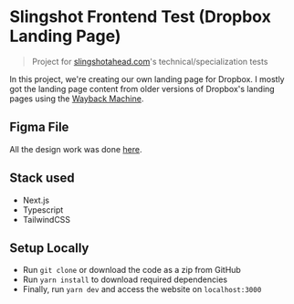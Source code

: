 # Slingshot Frontend Test (Dropbox Landing Page)

> Project for [slingshotahead.com](https://slingshotahead.com)'s technical/specialization tests

In this project, we're creating our own landing page for Dropbox.
I mostly got the landing page content from older versions of Dropbox's landing pages using the
[Wayback Machine](https://web.archive.org/web/20160201014213/https://www.dropbox.com/).

## Figma File

All the design work was done [here](https://www.figma.com/file/JIUadjF5wBsSc5GV9JNoSV/Untitled).

## Stack used

- Next.js
- Typescript
- TailwindCSS

## Setup Locally

- Run `git clone` or download the code as a zip from GitHub
- Run `yarn install` to download required dependencies
- Finally, run `yarn dev` and access the website on `localhost:3000`
